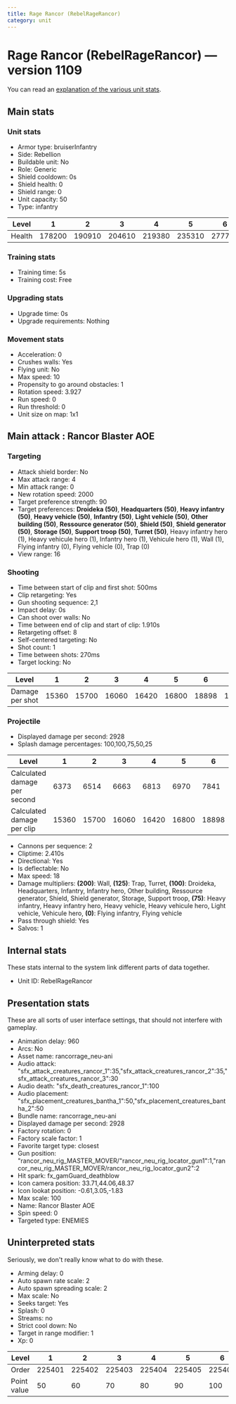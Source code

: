 ```yaml
---
title: Rage Rancor (RebelRageRancor)
category: unit
---
```


# Rage Rancor (RebelRageRancor) — version 1109

You can read an [explanation  of the various unit stats](unitexplained.md).

## Main stats

### Unit stats

  * Armor type: bruiserInfantry
  * Side: Rebellion
  * Buildable unit: No
  * Role: Generic
  * Shield cooldown: 0s
  * Shield health: 0
  * Shield range: 0
  * Unit capacity: 50
  * Type: infantry

|Level |1     |2     |3     |4     |5     |6     |7     |8     |9     |10    |
|------|------|------|------|------|------|------|------|------|------|------|
|Health|178200|190910|204610|219380|235310|277750|298155|349296|375264|393125|


### Training stats

  * Training time: 5s
  * Training cost: Free

### Upgrading stats

  * Upgrade time: 0s
  * Upgrade requirements: Nothing

### Movement stats

  * Acceleration: 0
  * Crushes walls: Yes
  * Flying unit: No
  * Max speed: 10
  * Propensity to go around obstacles: 1
  * Rotation speed: 3.927
  * Run speed: 0
  * Run threshold: 0
  * Unit size on map: 1x1

## Main attack : Rancor Blaster AOE

### Targeting

  * Attack shield border: No
  * Max attack range: 4
  * Min attack range: 0
  * New rotation speed: 2000
  * Target preference strength: 90
  * Target preferences: **Droideka (50)**, **Headquarters (50)**, **Heavy infantry (50)**, **Heavy vehicle (50)**, **Infantry (50)**, **Light vehicle (50)**, **Other building (50)**, **Ressource generator (50)**, **Shield (50)**, **Shield generator (50)**, **Storage (50)**, **Support troop (50)**, **Turret (50)**, Heavy infantry hero (1), Heavy vehicule hero (1), Infantry hero (1), Vehicule hero (1), Wall (1), Flying infantry (0), Flying vehicle (0), Trap (0)
  * View range: 16

### Shooting

  * Time between start of clip and first shot: 500ms
  * Clip retargeting: Yes
  * Gun shooting sequence: 2,1
  * Impact delay: 0s
  * Can shoot over walls: No
  * Time between end of clip and start of clip: 1.910s
  * Retargeting offset: 8
  * Self-centered targeting: No
  * Shot count: 1
  * Time between shots: 270ms
  * Target locking: No

|Level          |1    |2    |3    |4    |5    |6    |7    |8    |9    |10   |
|---------------|-----|-----|-----|-----|-----|-----|-----|-----|-----|-----|
|Damage per shot|15360|15700|16060|16420|16800|18898|19338|21576|22080|23525|


### Projectile

  * Displayed damage per second: 2928
  * Splash damage percentages: 100,100,75,50,25

|Level                       |1    |2    |3    |4    |5    |6    |7    |8    |9    |10   |
|----------------------------|-----|-----|-----|-----|-----|-----|-----|-----|-----|-----|
|Calculated damage per second|6373 |6514 |6663 |6813 |6970 |7841 |8024 |8952 |9161 |9761 |
|Calculated damage per clip  |15360|15700|16060|16420|16800|18898|19338|21576|22080|23525|


  * Cannons per sequence: 2
  * Cliptime: 2.410s
  * Directional: Yes
  * Is deflectable: No
  * Max speed: 18
  * Damage multipliers: **(200)**: Wall, **(125)**: Trap, Turret, **(100)**: Droideka, Headquarters, Infantry, Infantry hero, Other building, Ressource generator, Shield, Shield generator, Storage, Support troop, **(75)**: Heavy infantry, Heavy infantry hero, Heavy vehicle, Heavy vehicule hero, Light vehicle, Vehicule hero, **(0)**: Flying infantry, Flying vehicle
  * Pass through shield: Yes
  * Salvos: 1

## Internal stats

These stats internal to the system link different parts of data together.

  * Unit ID: RebelRageRancor

## Presentation stats

These are all sorts of user interface settings, that should not interfere with gameplay.

  * Animation delay: 960
  * Arcs: No
  * Asset name: rancorrage_neu-ani
  * Audio attack: "sfx_attack_creatures_rancor_1":35,"sfx_attack_creatures_rancor_2":35,"sfx_attack_creatures_rancor_3":30
  * Audio death: "sfx_death_creatures_rancor_1":100
  * Audio placement: "sfx_placement_creatures_bantha_1":50,"sfx_placement_creatures_bantha_2":50
  * Bundle name: rancorrage_neu-ani
  * Displayed damage per second: 2928
  * Factory rotation: 0
  * Factory scale factor: 1
  * Favorite target type: closest
  * Gun position: "rancor_neu_rig_MASTER_MOVER/"rancor_neu_rig_locator_gun1":1,"rancor_neu_rig_MASTER_MOVER/rancor_neu_rig_locator_gun2":2
  * Hit spark: fx_gamGuard_deathblow
  * Icon camera position: 33.71,44.06,48.37
  * Icon lookat position: -0.61,3.05,-1.83
  * Max scale: 100
  * Name: Rancor Blaster AOE
  * Spin speed: 0
  * Targeted type: ENEMIES

## Uninterpreted stats

Seriously, we don't really know what to do with these.

  * Arming delay: 0
  * Auto spawn rate scale: 2
  * Auto spawn spreading scale: 2
  * Max scale: No
  * Seeks target: Yes
  * Splash: 0
  * Streams: no
  * Strict cool down: No
  * Target in range modifier: 1
  * Xp: 0

|Level      |1     |2     |3     |4     |5     |6     |7     |8     |9     |10    |
|-----------|------|------|------|------|------|------|------|------|------|------|
|Order      |225401|225402|225403|225404|225405|225406|225407|225408|225409|225410|
|Point value|50    |60    |70    |80    |90    |100   |110   |120   |130   |150   |


